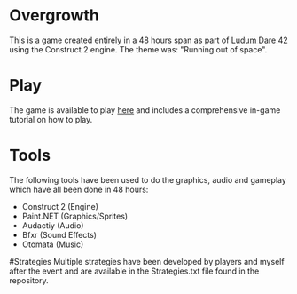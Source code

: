 # Overgrowth

This is a game created entirely in a 48 hours span as part of [Ludum Dare 42](https://ldjam.com/events/ludum-dare/42/overgrowth) using the Construct 2 engine. 
The theme was: "Running out of space".

# Play
The game is available to play [here](https://jgaud.itch.io/overgrowth) and includes a comprehensive in-game tutorial on how to play.

# Tools 
The following tools have been used to do the graphics, audio and gameplay which have all been done in 48 hours:
- Construct 2 (Engine)
- Paint.NET (Graphics/Sprites)
- Audactiy (Audio)
- Bfxr (Sound Effects)
- Otomata (Music)

#Strategies
Multiple strategies have been developed by players and myself after the event and are available in the Strategies.txt file found in the repository.

